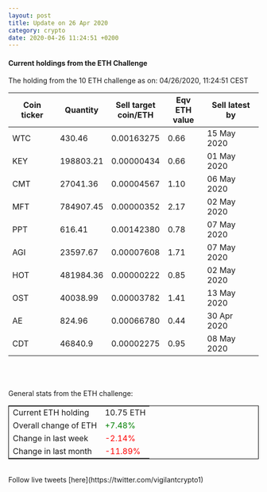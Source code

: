 ```yaml
---
layout: post
title: Update on 26 Apr 2020
category: crypto
date: 2020-04-26 11:24:51 +0200
---
```




#### Current holdings from the ETH Challenge

The holding from the 10 ETH challenge as on: 04/26/2020, 11:24:51 CEST

|Coin ticker|Quantity|Sell target<br>coin/ETH|Eqv ETH<br>value|Sell latest by|
|-----------|--------|-----------|-----------|--------------|
WTC|430.46|  0.00163275|0.66|15 May 2020|
KEY|198803.21|  0.00000434|0.66|01 May 2020|
CMT|27041.36|  0.00004567|1.10|06 May 2020|
MFT|784907.45|  0.00000352|2.17|02 May 2020|
PPT|616.41|  0.00142380|0.78|07 May 2020|
AGI|23597.67|  0.00007608|1.71|07 May 2020|
HOT|481984.36|  0.00000222|0.85|02 May 2020|
OST|40038.99|  0.00003782|1.41|13 May 2020|
AE|824.96|  0.00066780|0.44|30 Apr 2020|
CDT|46840.9|  0.00002275|0.95|08 May 2020|

<br>
<br>
<br>
General stats from the ETH challenge:

<table style="border:1px solid black;margin-left:auto;margin-right:auto;">
	<tbody>
	<tr>
		<td>Current ETH holding</td>
		<td>     10.75 ETH</td>
	</tr>
	<tr>
		<td>Overall change of ETH</td>
		<td><font color="green">+7.48%</font></td>
	</tr>
	<tr>
		<td>Change in last week</td>
		<td><font color="red">-2.14%</font></td>
	</tr>
	<tr>
		<td>Change in last month</td>
		<td><font color="red">-11.89%</font></td>
	</tr>
	</tbody>
</table>

<br>
Follow live tweets [here](https://twitter.com/vigilantcrypto1)
<br>
<br>